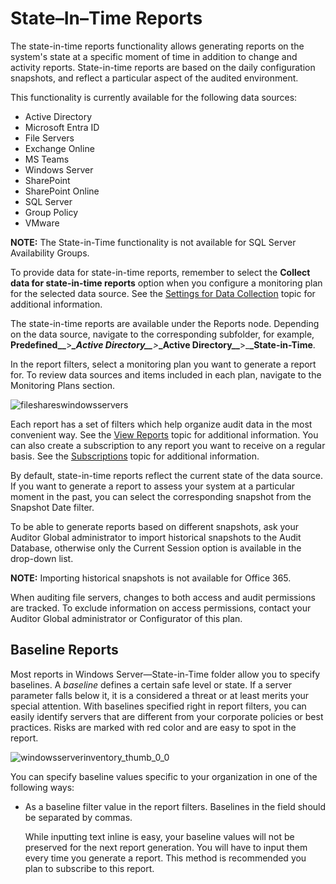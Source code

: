 # State–In–Time Reports

The state-in-time reports functionality allows generating reports on the system's state at a
specific moment of time in addition to change and activity reports. State-in-time reports are based
on the daily configuration snapshots, and reflect a particular aspect of the audited environment.

This functionality is currently available for the following data sources:

- Active Directory
- Microsoft Entra ID
- File Servers
- Exchange Online
- MS Teams
- Windows Server
- SharePoint
- SharePoint Online
- SQL Server
- Group Policy
- VMware

**NOTE:** The State-in-Time functionality is not available for SQL Server Availability Groups.

To provide data for state-in-time reports, remember to select the **Collect data for state-in-time
reports** option when you configure a monitoring plan for the selected data source. See the
[Settings for Data Collection](/docs/auditor/10.7/auditor/admin/monitoringplans/create.md#settings-for-data-collection)
topic for additional information.

The state-in-time reports are available under the Reports node. Depending on the data source,
navigate to the corresponding subfolder, for example, **Predefined\_\_**>_**\_Active
Directory\_\_**>_**\_Active Directory\_\_**>\_**\_State-in-Time**.

In the report filters, select a monitoring plan you want to generate a report for. To review data
sources and items included in each plan, navigate to the Monitoring Plans section.

![fileshareswindowsservers](/img/product_docs/auditor/auditor/admin/reports/types/stateintime/fileshareswindowsservers.webp)

Each report has a set of filters which help organize audit data in the most convenient way. See the
[View Reports](/docs/auditor/10.7/auditor/admin/reports/view.md) topic for additional information. You can also create a subscription
to any report you want to receive on a regular basis. See the
[Subscriptions](/docs/auditor/10.7/auditor/admin/subscriptions/overview.md) topic for additional information.

By default, state-in-time reports reflect the current state of the data source. If you want to
generate a report to assess your system at a particular moment in the past, you can select the
corresponding snapshot from the Snapshot Date filter.

To be able to generate reports based on different snapshots, ask your Auditor Global administrator
to import historical snapshots to the Audit Database, otherwise only the Current Session option is
available in the drop-down list.

**NOTE:** Importing historical snapshots is not available for Office 365.

When auditing file servers, changes to both access and audit permissions are tracked. To exclude
information on access permissions, contact your Auditor Global administrator or Configurator of this
plan.

## Baseline Reports

Most reports in Windows Server—State-in-Time folder allow you to specify baselines. A _baseline_
defines a certain safe level or state. If a server parameter falls below it, it is a considered a
threat or at least merits your special attention. With baselines specified right in report filters,
you can easily identify servers that are different from your corporate policies or best practices.
Risks are marked with red color and are easy to spot in the report.

![windowsserverinventory_thumb_0_0](/img/product_docs/auditor/auditor/admin/reports/types/stateintime/windowsserverinventory_thumb_0_0.webp)

You can specify baseline values specific to your organization in one of the following ways:

- As a baseline filter value in the report filters. Baselines in the field should be separated by
  commas.

  While inputting text inline is easy, your baseline values will not be preserved for the next
  report generation. You will have to input them every time you generate a report. This method is
  recommended you plan to subscribe to this report.

